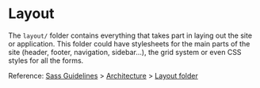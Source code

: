 # Layout

The `layout/` folder contains everything that takes part in laying out the site or application. This folder could have stylesheets for the main parts of the site (header, footer, navigation, sidebar…), the grid system or even CSS styles for all the forms.

Reference: [Sass Guidelines](https://sass-guidelin.es/) > [Architecture](https://sass-guidelin.es/#architecture) > [Layout folder](https://sass-guidelin.es/#layout-folder)